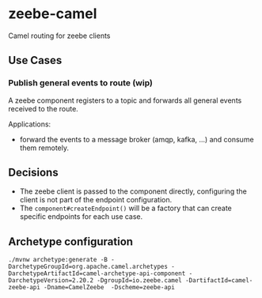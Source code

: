 # zeebe-camel

Camel routing for zeebe clients

## Use Cases

### Publish general events to route (wip)

A zeebe component registers to a topic and forwards all general events received to the route.

Applications:

* forward the events to a message broker (amqp, kafka, ...) and consume them remotely.


## Decisions

* The zeebe client is passed to the component directly, configuring the client is not part of the endpoint configuration.
* The `component#createEndpoint()` will be a factory that can create specific endpoints for each use case.


## Archetype configuration

```
./mvnw archetype:generate -B -DarchetypeGroupId=org.apache.camel.archetypes -DarchetypeArtifactId=camel-archetype-api-component -DarchetypeVersion=2.20.2 -DgroupId=io.zeebe.camel -DartifactId=camel-zeebe-api -Dname=CamelZeebe  -Dscheme=zeebe-api
```

